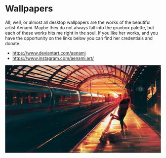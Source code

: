 # Wallpapers

All, well, or almost all desktop wallpapers are the works of the beautiful
artist Aenami. Maybe they do not always fall into the gruvbox palette, but
each of these works hits me right in the soul. If you like her works, and
you have the opportunity on the links below you can find her credentials
and donate.

- <https://www.deviantart.com/aenami>
- <https://www.instagram.com/aenami.art/>

![At Last](../at-last.jpg "At last")
